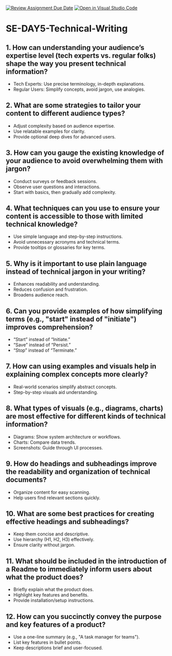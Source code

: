 [![Review Assignment Due Date](https://classroom.github.com/assets/deadline-readme-button-22041afd0340ce965d47ae6ef1cefeee28c7c493a6346c4f15d667ab976d596c.svg)](https://classroom.github.com/a/zsAR-pyY)
[![Open in Visual Studio Code](https://classroom.github.com/assets/open-in-vscode-2e0aaae1b6195c2367325f4f02e2d04e9abb55f0b24a779b69b11b9e10269abc.svg)](https://classroom.github.com/online_ide?assignment_repo_id=18455128&assignment_repo_type=AssignmentRepo)
# SE-DAY5-Technical-Writing
## 1. How can understanding your audience’s expertise level (tech experts vs. regular folks) shape the way you present technical information?
  - Tech Experts: Use precise terminology, in-depth explanations.
  - Regular Users: Simplify concepts, avoid jargon, use analogies.

## 2. What are some strategies to tailor your content to different audience types?
  - Adjust complexity based on audience expertise.
  - Use relatable examples for clarity.
  - Provide optional deep dives for advanced users.

## 3. How can you gauge the existing knowledge of your audience to avoid overwhelming them with jargon?
  - Conduct surveys or feedback sessions.
  - Observe user questions and interactions.
  - Start with basics, then gradually add complexity.

## 4. What techniques can you use to ensure your content is accessible to those with limited technical knowledge?
  - Use simple language and step-by-step instructions.
  - Avoid unnecessary acronyms and technical terms.
  - Provide tooltips or glossaries for key terms.

## 5. Why is it important to use plain language instead of technical jargon in your writing?
  - Enhances readability and understanding.
  - Reduces confusion and frustration.
  - Broadens audience reach.

## 6. Can you provide examples of how simplifying terms (e.g., "start" instead of "initiate") improves comprehension?
  - “Start” instead of “Initiate.”
  - “Save” instead of “Persist.”
  - “Stop” instead of “Terminate.”

## 7. How can using examples and visuals help in explaining complex concepts more clearly?
  - Real-world scenarios simplify abstract concepts.
  - Step-by-step visuals aid understanding.

## 8. What types of visuals (e.g., diagrams, charts) are most effective for different kinds of technical information?
  - Diagrams: Show system architecture or workflows.
  - Charts: Compare data trends.
  - Screenshots: Guide through UI processes.

## 9. How do headings and subheadings improve the readability and organization of technical documents?
  - Organize content for easy scanning.
  - Help users find relevant sections quickly.

## 10. What are some best practices for creating effective headings and subheadings?
  - Keep them concise and descriptive.
  - Use hierarchy (H1, H2, H3) effectively.
  - Ensure clarity without jargon.

## 11. What should be included in the introduction of a Readme to immediately inform users about what the product does?
  - Briefly explain what the product does.
  - Highlight key features and benefits.
  - Provide installation/setup instructions.

## 12. How can you succinctly convey the purpose and key features of a product?
  - Use a one-line summary (e.g., "A task manager for teams").
  - List key features in bullet points.
  - Keep descriptions brief and user-focused.

